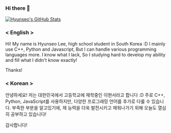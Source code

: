 ### Hi there 👋

[![Hyunseo's GitHub Stats](https://github-readme-stats.vercel.app/api?username=hslee1024&count_private=true&show_icons=true&theme=solarized-dark)](https://github.com/anuraghazra/github-readme-stats)

### < English >
Hi! My name is Hyunseo Lee, high school student in South Korea :D
I mainly use C++, Python and Javascript,  But I can handle various programming languages more.
I know what I lack, So I studying hard to develop my ability and fill what I didn't know exactly!

Thanks!


### < Korean >
안녕하세요! 저는 대한민국에서 고등학교에 재학중인 이현서라고 합니다 :D
주로 C++, Python, JavaScript를 사용하지만, 다양한 프로그래밍 언어를 추가로 다룰 수 있습니다.
부족한 부분을 알고있기에, 제 능력을 더욱 발전시키고 채워나가기 위해 오늘도 열심히 공부하고 있습니다!

감사합니다!


